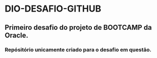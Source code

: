 # DIO-DESAFIO-GITHUB
## Primeiro desafio do projeto de BOOTCAMP da Oracle.
### Repósitório unicamente criado para o desafio em questão. 

